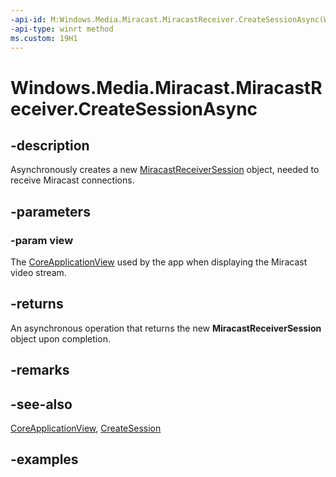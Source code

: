 ```yaml
---
-api-id: M:Windows.Media.Miracast.MiracastReceiver.CreateSessionAsync(Windows.ApplicationModel.Core.CoreApplicationView)
-api-type: winrt method
ms.custom: 19H1
---
```


<!-- Method syntax.
public IAsyncOperation<MiracastReceiverSession> MiracastReceiver.CreateSessionAsync(CoreApplicationView view)
-->

# Windows.Media.Miracast.MiracastReceiver.CreateSessionAsync

## -description

Asynchronously creates a new [MiracastReceiverSession](miracastreceiversession.md) object, needed to receive Miracast connections.

## -parameters
### -param view

The [CoreApplicationView](..\Windows.ApplicationModel.Core\coreapplicationview.md) used by the app when displaying the Miracast video stream.

## -returns

An asynchronous operation that returns the new **MiracastReceiverSession** object upon completion.

## -remarks

## -see-also

[CoreApplicationView](../Windows.ApplicationModel.Core/coreapplicationview.md),
[CreateSession](miracastreceiver_createsession_1495869043.md)

## -examples

